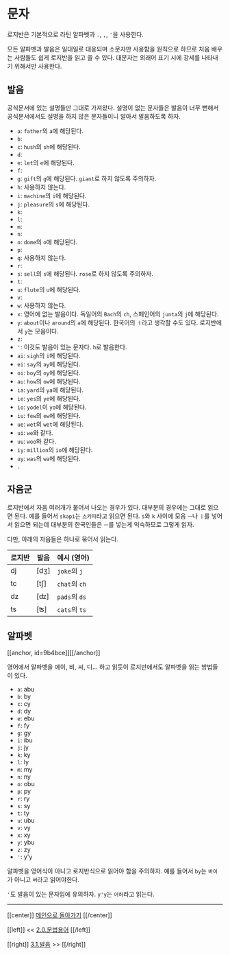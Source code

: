 # 문자

로지반은 기본적으로 라틴 알파벳과 `.`, `,`, `'`을 사용한다.

모든 알파벳과 발음은 일대일로 대응되며 소문자만 사용함을 원칙으로 하므로 처음 배우는 사람들도 쉽게 로지반을 읽고 쓸 수 있다. 대문자는 외래어 표기 시에 강세를 나타내기 위해서만 사용한다.

## 발음

공식문서에 있는 설명들만 그대로 가져왔다. 설명이 없는 문자들은 발음이 너무 뻔해서 공식문서에서도 설명을 하지 않은 문자들이니 알아서 발음하도록 하자.

- `a`: `father`의 `a`에 해당된다.
- `b`: 
- `c`: `hush`의 `sh`에 해당된다. 
- `d`: 
- `e`: `let`의 `e`에 해당된다.
- `f`: 
- `g`: `gift`의 `g`에 해당된다. `giant`로 하지 않도록 주의하자.
- `h`: 사용하지 않는다.
- `i`: `machine`의 `i`에 해당된다.
- `j`: `pleasure`의 `s`에 해당된다.
- `k`: 
- `l`: 
- `m`: 
- `n`: 
- `o`: `dome`의 `o`에 해당된다.
- `p`: 
- `q`: 사용하지 않는다.
- `r`: 
- `s`: `sell`의 `s`에 해당된다. `rose`로 하지 않도록 주의하자.
- `t`: 
- `u`: `flute`의 `u`에 해당된다.
- `v`: 
- `w`: 사용하지 않는다.
- `x`: 영어에 없는 발음이다. 독일어의 `Bach`의 `ch`, 스페인어의 `junta`의 `j`에 해당된다.
- `y`: `about`이나 `around`의 `a`에 해당된다. 한국어의 `ㅓ`라고 생각할 수도 있다. 로지반에서 `y`는 모음이다.
- `z`:
- `'`: 이것도 발음이 있는 문자다. `h`로 발음한다.
- `ai`: `sigh`의 `i`에 해당된다.
- `ei`: `say`의 `ay`에 해당된다.
- `oi`: `boy`의 `oy`에 해당된다.
- `au`: `how`의 `ow`에 해당된다.
- `ia`: `yard`의 `ya`에 해당된다.
- `ie`: `yes`의 `ye`에 해당된다.
- `io`: `yodel`이 `yo`에 해당된다.
- `iu`: `few`의 `ew`에 해당된다.
- `ue`: `wet`의 `wet`에 해당된다.
- `ui`: `we`와 같다.
- `uu`: `woo`와 같다.
- `iy`: `million`의 `io`에 해당된다.
- `uy`: `was`의 `wa`에 해당된다.
- `.`

## 자음군

로지반에서 자음 여러개가 붙어서 나오는 경우가 있다. 대부분의 경우에는 그대로 읽으면 된다. 예를 들어서 `skapi`는 `스카피`라고 읽으면 된다. `s`와 `k` 사이에 모음 `ㅡ`나 `ㅣ`를 넣어서 읽으면 되는데 대부분의 한국인들은 `ㅡ`를 넣는게 익숙하므로 그렇게 읽자.

다만, 아래의 자음들은 하나로 묶어서 읽는다.

| 로지반  | 발음    | 예시 (영어)     |
|--------|--------|---------------|
| dj     |\[dʒ\]  | `joke`의 `j`   |
| tc     |\[tʃ\]  | `chat`의 `ch`  |
| dz     | \[ʣ\]  | `pads`의 `ds`  |
| ts     | \[ʦ\]  | `cats`의 `ts`  |


## 알파벳

[[anchor, id=9b4bce]][[/anchor]]

영어에서 알파벳을 에이, 비, 씨, 디... 하고 읽듯이 로지반에서도 알파벳을 읽는 방법들이 있다.

- `a`: abu
- `b`: by
- `c`: cy
- `d`: dy
- `e`: ebu
- `f`: fy
- `g`: gy
- `i`: ibu
- `j`: jy
- `k`: ky
- `l`: ly
- `m`: my
- `n`: ny
- `o`: obu
- `p`: py
- `r`: ry
- `s`: sy
- `t`: ty
- `u`: ubu
- `v`: vy
- `x`: xy
- `y`: ybu
- `z`: zy
- `'`: y'y

알파벳을 영어식이 아니고 로지반식으로 읽어야 함을 주의하자. 예를 들어서 `by`는 `바이`가 아니고 `버`라고 읽어야한다.

`'`도 발음이 있는 문자임에 유의하자. `y'y`는 `어허`라고 읽는다.

---

[[center]]
[메인으로 돌아가기](index.html)
[[/center]]

[[left]]
<< [2.0.문법용어](02_00_문법용어.html)
[[/left]]

[[right]]
[3.1.발음](03_01_발음.html) >>
[[/right]]
